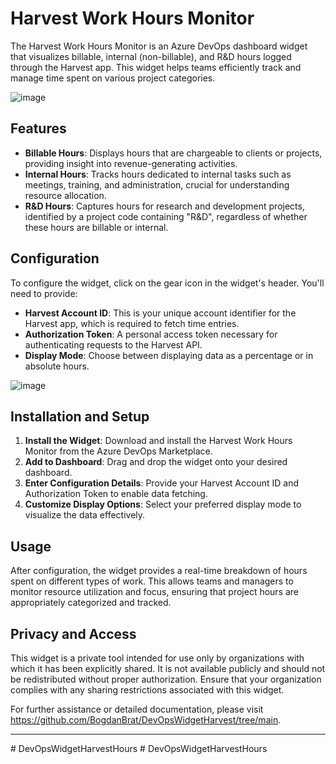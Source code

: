 # Harvest Work Hours Monitor

The Harvest Work Hours Monitor is an Azure DevOps dashboard widget that visualizes billable, internal (non-billable), and R&D hours logged through the Harvest app. This widget helps teams efficiently track and manage time spent on various project categories.

![image](https://github.com/user-attachments/assets/6390ea03-1876-4c0c-9e11-74c17d834461)


## Features

- **Billable Hours**: Displays hours that are chargeable to clients or projects, providing insight into revenue-generating activities.
- **Internal Hours**: Tracks hours dedicated to internal tasks such as meetings, training, and administration, crucial for understanding resource allocation.
- **R&D Hours**: Captures hours for research and development projects, identified by a project code containing "R&D", regardless of whether these hours are billable or internal.

## Configuration

To configure the widget, click on the gear icon in the widget's header. You'll need to provide:

- **Harvest Account ID**: This is your unique account identifier for the Harvest app, which is required to fetch time entries.
- **Authorization Token**: A personal access token necessary for authenticating requests to the Harvest API.
- **Display Mode**: Choose between displaying data as a percentage or in absolute hours.

![image](https://github.com/user-attachments/assets/1a19f106-d676-4217-a155-301add23d780)


## Installation and Setup

1. **Install the Widget**: Download and install the Harvest Work Hours Monitor from the Azure DevOps Marketplace.
2. **Add to Dashboard**: Drag and drop the widget onto your desired dashboard.
3. **Enter Configuration Details**: Provide your Harvest Account ID and Authorization Token to enable data fetching.
4. **Customize Display Options**: Select your preferred display mode to visualize the data effectively.

## Usage

After configuration, the widget provides a real-time breakdown of hours spent on different types of work. This allows teams and managers to monitor resource utilization and focus, ensuring that project hours are appropriately categorized and tracked.

## Privacy and Access

This widget is a private tool intended for use only by organizations with which it has been explicitly shared. It is not available publicly and should not be redistributed without proper authorization. Ensure that your organization complies with any sharing restrictions associated with this widget.

For further assistance or detailed documentation, please visit https://github.com/BogdanBrat/DevOpsWidgetHarvest/tree/main.

---

#   D e v O p s W i d g e t H a r v e s t H o u r s  
 #   D e v O p s W i d g e t H a r v e s t H o u r s  
 